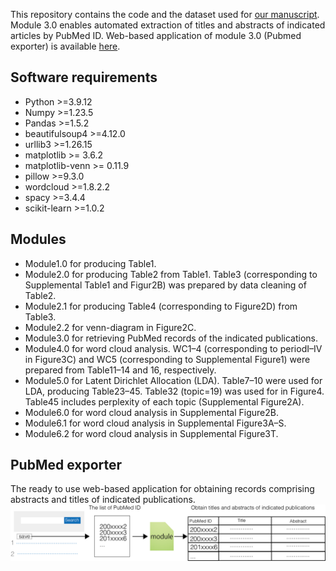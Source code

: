 This repository contains the code and the dataset used for [our manuscript](https://www.medrxiv.org/content/10.1101/2023.06.22.23291733v1). Module 3.0 enables automated extraction of titles and abstracts of indicated articles by PubMed ID.
Web-based application of module 3.0 (Pubmed exporter) is available [here](https://pubmed-exporter.herokuapp.com/).

## Software requirements
- Python >=3.9.12
- Numpy >=1.23.5
- Pandas >=1.5.2
- beautifulsoup4 >=4.12.0
- urllib3 >=1.26.15
- matplotlib >= 3.6.2
- matplotlib-venn >= 0.11.9
- pillow >=9.3.0
- wordcloud >=1.8.2.2
- spacy >=3.4.4
- scikit-learn >=1.0.2

## Modules
- Module1.0 for producing Table1.
- Module2.0 for producing Table2 from Table1. Table3 (corresponding to Supplemental Table1 and Figur2B) was prepared by data cleaning of Table2.
- Module2.1 for producing Table4 (corresponding to Figure2D) from Table3.
- Module2.2 for venn-diagram in Figure2C.
- Module3.0 for retrieving PubMed records of the indicated publications.
- Module4.0 for word cloud analysis. WC1–4 (corresponding to periodI–IV in Figure3C) and WC5 (corresponding to Supplemental Figure1) were prepared from Table11–14 and 16, respectively.
- Module5.0 for Latent Dirichlet Allocation (LDA). Table7–10 were used for LDA, producing Table23–45. Table32 (topic=19) was used for in Figure4. Table45 includes perplexity of each topic (Supplemental Figure2A).
- Module6.0 for word cloud analysis in Supplemental Figure2B.
- Module6.1 for word cloud analysis in Supplemental Figure3A–S.
- Module6.2 for word cloud analysis in Supplemental Figure3T.

## PubMed exporter
The ready to use web-based application for obtaining records comprising abstracts and titles of indicated publications.
![How to use](Files/picture.png)
